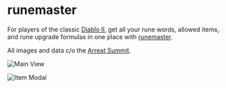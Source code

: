 # runemaster
For players of the classic [Diablo II](http://us.blizzard.com/en-us/games/d2/), get all your rune words, allowed items, and rune upgrade formulas in one place with [runemaster](http://runemaster.herokuapp.com).

All images and data c/o the [Arreat Summit](http://classic.battle.net/diablo2exp/).

![](http://c1.staticflickr.com/2/1672/26464422240_97c6986f01_k.jpg "Main View")

![](http://c3.staticflickr.com/2/1583/26643791682_b2272b3a34_k.jpg "Item Modal")
